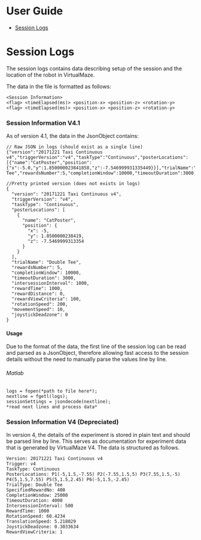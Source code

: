 # User Guide
* [Session Logs](#Session-Logs)

# Session Logs
The session logs contains data describing setup of the session and the location of the robot in VirtualMaze.

The data in the file is formatted as follows:
~~~
<Session Information>
<flag> <timeElapsed(ms)> <position-x> <position-z> <rotation-y>
<flag> <timeElapsed(ms)> <position-x> <position-z> <rotation-y>
~~~

### Session Information V4.1
As of version 4.1, the data in the JsonObject contains:

~~~~
// Raw JSON in logs (should exist as a single line)
{"version":"20171221 Taxi Continuous v4","triggerVersion":"v4","taskType":"Continuous","posterLocations":[{"name":"CatPoster","position":{"x":-5.0,"y":1.850000023841858,"z":-7.546999931335449}}],"trialName":"Double Tee","rewardsNumber":5,"completionWindow":10000,"timeoutDuration":3000,"intersessionInterval":1000,"rewardTime":1000,"rewardDistance":0,"rewardViewCriteria":100.0,"rotationSpeed":200.0,"movementSpeed":10.0,"joystickDeadzone":0.0}

//Pretty printed version (does not exists in logs)
{
  "version": "20171221 Taxi Continuous v4",
  "triggerVersion": "v4",
  "taskType": "Continuous",
  "posterLocations": [
    {
      "name": "CatPoster",
      "position": {
        "x": -5,
        "y": 1.8500000238419,
        "z": -7.5469999313354
      }
    }
  ],
  "trialName": "Double Tee",
  "rewardsNumber": 5,
  "completionWindow": 10000,
  "timeoutDuration": 3000,
  "intersessionInterval": 1000,
  "rewardTime": 1000,
  "rewardDistance": 0,
  "rewardViewCriteria": 100,
  "rotationSpeed": 200,
  "movementSpeed": 10,
  "joystickDeadzone": 0
}
~~~~

#### Usage
Due to the format of the data, the first line of the session log can be read and parsed as a JsonObject, therefore allowing fast access to the session details without the need to manually parse the values line by line.

###### Matlab
~~~~
logs = fopen(*path to file here*);
nextline = fgetl(logs);
sessionSettings = jsondecode(nextline);
*read next lines and process data*
~~~~

### Session Information V4 (Depreciated)
In version 4, the details of the experiment is stored in plain text and should be parsed line by line. This serves as documentation for experiment data that is generated by VirtualMaze V4. The data is structured as follows.

~~~~
Version: 20171221 Taxi Continuous v4
Trigger: v4
TaskType: Continuous
PosterLocations: P1(-5,1.5,-7.55) P2(-7.55,1.5,5) P3(7.55,1.5,-5) P4(5,1.5,7.55) P5(5,1.5,2.45) P6(-5,1.5,-2.45)
TrialType: Double Tee
SpecifiedRewardNo: 400
CompletionWindow: 25000
TimeoutDuration: 4000
IntersessionInterval: 500
RewardTime: 1000
RotationSpeed: 60.4234
TranslationSpeed: 5.218029
JoystickDeadzone: 0.3033634
RewardViewCriteria: 1
~~~~
